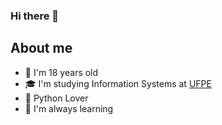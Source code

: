 ### Hi there 👋

## About me

- 🙂 I'm 18 years old 
- 🎓 I'm studying Information Systems at <a href = "https://portal.cin.ufpe.br">UFPE<a>
- 🐍 Python Lover
- 🌱 I'm always learning 
  
<!--
**Luisgsm324/Luisgsm324** is a ✨ _special_ ✨ repository because its `README.md` (this file) appears on your GitHub profile.

Here are some ideas to get you started:

- 🔭 I’m currently working on ...
- 🌱 I’m currently learning ...
- 👯 I’m looking to collaborate on ...
- 🤔 I’m looking for help with ...
- 💬 Ask me about ...
- 📫 How to reach me: ...
- 😄 Pronouns: ...
- ⚡ Fun fact: ...
-->
